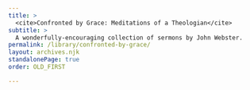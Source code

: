 ```yaml
---
title: >
  <cite>Confronted by Grace: Meditations of a Theologian</cite>
subtitle: >
  A wonderfully-encouraging collection of sermons by John Webster.
permalink: /library/confronted-by-grace/
layout: archives.njk
standalonePage: true
order: OLD_FIRST

---
```

